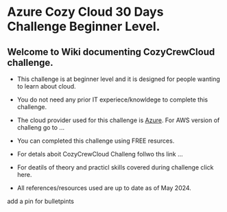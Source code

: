 # Azure Cozy Cloud 30 Days Challenge Beginner Level. 

## Welcome to Wiki documenting CozyCrewCloud challenge. 

- This challenge is at beginner level and it is designed for people wanting to learn about cloud.

- You do not need any prior IT experiece/knowldege to complete this challenge. 

- The cloud provider used for this challenge is [Azure](https://azure.microsoft.com/en-gb/).  For AWS version of challeng go to ...

- You can completed this challenge using FREE resurces.

- For detals aboit CozyCrewCloud Challeng follwo ths link ...
  

- For deatils of theory and practicl skills covered during challenge click here.


- All references/resources used are up to date as of May 2024. 

add a pin for bulletpints 








